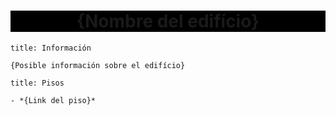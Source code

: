 <center style="background-color:black"><h1>{Nombre del edifício}</h1></center>

```ad-abstract
title: Información

{Posible información sobre el edifício}
```

```ad-example
title: Pisos

- *{Link del piso}*
```